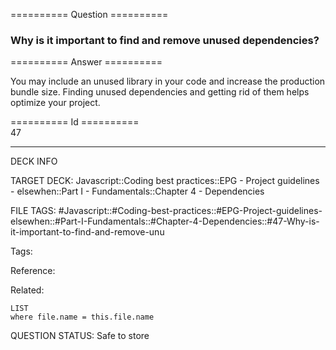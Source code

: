 ========== Question ==========  

### Why is it important to find and remove unused dependencies?  

========== Answer ==========  

You may include an unused library in your code and increase the production bundle size. Finding unused dependencies and getting rid of them helps optimize your project.

========== Id ==========  
47

---

DECK INFO

TARGET DECK: Javascript::Coding best practices::EPG - Project guidelines - elsewhen::Part I - Fundamentals::Chapter 4 - Dependencies

FILE TAGS: #Javascript::#Coding-best-practices::#EPG-Project-guidelines-elsewhen::#Part-I-Fundamentals::#Chapter-4-Dependencies::#47-Why-is-it-important-to-find-and-remove-unu

Tags:

Reference:

Related:

```dataview
LIST
where file.name = this.file.name
````
QUESTION STATUS: Safe to store
